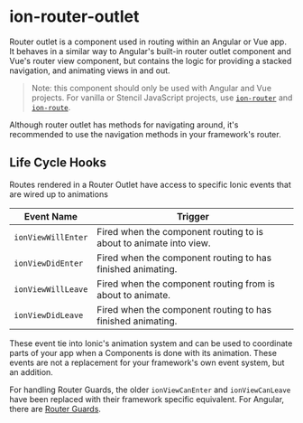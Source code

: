 # ion-router-outlet

Router outlet is a component used in routing within an Angular or Vue app. It behaves in a similar way to Angular's built-in router outlet component and Vue's router view component, but contains the logic for providing a stacked navigation, and animating views in and out.

> Note: this component should only be used with Angular and Vue projects. For vanilla or Stencil JavaScript projects, use [`ion-router`](../router) and [`ion-route`](../route).

Although router outlet has methods for navigating around, it's recommended to use the navigation methods in your framework's router.


## Life Cycle Hooks

Routes rendered in a Router Outlet have access to specific Ionic events that are wired up to animations


| Event Name         | Trigger                                                            |
|--------------------|--------------------------------------------------------------------|
| `ionViewWillEnter` | Fired when the component routing to is about to animate into view. |
| `ionViewDidEnter`  | Fired when the component routing to has finished animating.        |
| `ionViewWillLeave` | Fired when the component routing from is about to animate.         |
| `ionViewDidLeave`  | Fired when the component routing to has finished animating.        |


These event tie into Ionic's animation system and can be used to coordinate parts of your app when a Components is done with its animation. These events are not a replacement for your framework's own event system, but an addition.

For handling Router Guards, the older `ionViewCanEnter` and `ionViewCanLeave` have been replaced with their framework specific equivalent. For Angular, there are [Router Guards](https://angular.io/guide/router#milestone-5-route-guards).

